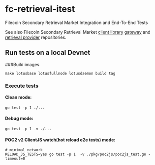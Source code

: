 # fc-retrieval-itest

Filecoin Secondary Retrieval Market Integration and End-To-End Tests

See also Filecoin Secondary Retrieval Market
[client library](https://github.com/ConsenSys/fc-retrieval-client)
[gateway](https://github.com/ConsenSys/fc-retrieval-gateway) and
[retrieval provider](https://github.com/ConsenSys/fc-retrieval-provider) repositories.

## Run tests on a local Devnet

###Build images

```
make lotusbase lotusfullnode lotusdaemon build tag
```

### Execute tests

#### Clean mode:
```
go test -p 1 ./...
```

#### Debug mode:
```
go test -p 1 -v ./...
```

#### POC2 v2 ClientJS watch(hot reload e2e tests) mode:
```
# minimal network
RELOAD_JS_TESTS=yes go test -p 1  -v ./pkg/poc2js/poc2js_test.go -timeout=0
```
